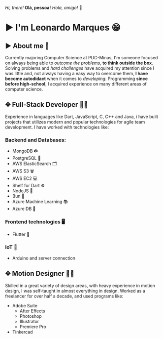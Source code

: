 *Hi, there!* **Olá, pessoa!** *Hola, amigo!* 👋 
# ▶︎ I'm  Leonardo Marques 😁 
## ▶︎ About me 🤟
Currently majoring Computer Science at PUC-Minas, I'm someone focused on always being able to *outcome the problems*, **to think outside the box**. Solving problems and *hard challenges* have acquired my attention since I was little and, not always having a easy way to overcome them, **I have become autodidact** when it comes to *developing*.
Programming **since before high-school**, I acquired experience on many different areas of computer science. 
## ✥ Full-Stack Developer 👨‍💻
Experience in languages like Dart, JavaScript, C, C++ and Java, i have built projects that utilizes modern and popular technologies for agile team development. 
I have worked with technologies like:
### Backend and Databases: 
- MongoDB ☘️
- PostgreSQL 🐘
- AWS ElasticSearch 🗂
- AWS S3 🗑️
- AWS EC2 💻
- Shelf for Dart ⚙️
- NodeJS 🦠
- Bun 🧁
- Azure Machine Learning 📚
- Azure DB 📂
### Frontend technologies 🖥️
- Flutter 📱
### IoT 🦾
 - Arduino and server connection
## ✥ Motion Designer 👨‍🎨
Skilled in a great variety of design areas, with heavy experience in motion design, I was self-taught in almost everything in design.
Worked as a freelancer for over half a decade, and used programs like:
- Adobe Suite
  - After Effects
  - Photoshop
  - Illustrator
  - Premiere Pro
- Tinkercad
